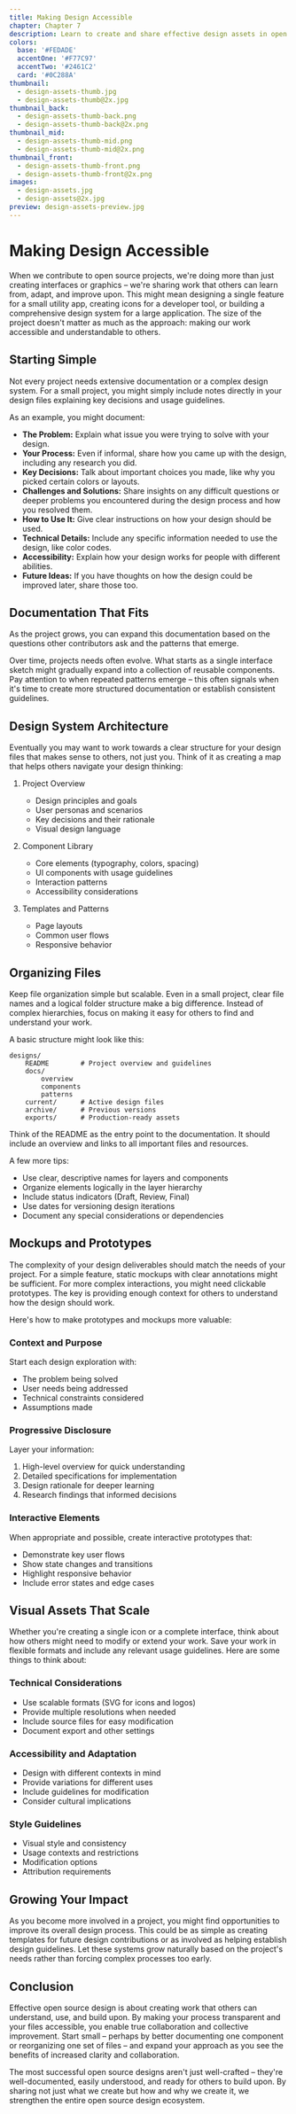 ```yaml
---
title: Making Design Accessible
chapter: Chapter 7
description: Learn to create and share effective design assets in open source projects. Master file organization, documentation, and collaboration with the wider community.
colors:
  base: '#FEDADE'
  accentOne: '#F77C97'
  accentTwo: '#2461C2'
  card: '#0C288A'
thumbnail:
  - design-assets-thumb.jpg
  - design-assets-thumb@2x.jpg
thumbnail_back:
  - design-assets-thumb-back.png
  - design-assets-thumb-back@2x.png
thumbnail_mid:
  - design-assets-thumb-mid.png
  - design-assets-thumb-mid@2x.png
thumbnail_front:
  - design-assets-thumb-front.png
  - design-assets-thumb-front@2x.png
images:
  - design-assets.jpg
  - design-assets@2x.jpg
preview: design-assets-preview.jpg
---
```


# Making Design Accessible

When we contribute to open source projects, we're doing more than just creating interfaces or graphics – we're sharing work that others can learn from, adapt, and improve upon. This might mean designing a single feature for a small utility app, creating icons for a developer tool, or building a comprehensive design system for a large application. The size of the project doesn't matter as much as the approach: making our work accessible and understandable to others.

## Starting Simple

Not every project needs extensive documentation or a complex design system. For a small project, you might simply include notes directly in your design files explaining key decisions and usage guidelines. 

As an example, you might document:

- **The Problem:** Explain what issue you were trying to solve with your design.
- **Your Process:** Even if informal, share how you came up with the design, including any research you did.
- **Key Decisions:** Talk about important choices you made, like why you picked certain colors or layouts.
- **Challenges and Solutions:** Share insights on any difficult questions or deeper problems you encountered during the design process and how you resolved them.
- **How to Use It:** Give clear instructions on how your design should be used.
- **Technical Details:** Include any specific information needed to use the design, like color codes.
- **Accessibility:** Explain how your design works for people with different abilities.
- **Future Ideas:** If you have thoughts on how the design could be improved later, share those too.

## Documentation That Fits

As the project grows, you can expand this documentation based on the questions other contributors ask and the patterns that emerge.

Over time, projects needs often evolve. What starts as a single interface sketch might gradually expand into a collection of reusable components. Pay attention to when repeated patterns emerge – this often signals when it's time to create more structured documentation or establish consistent guidelines.

## Design System Architecture

Eventually you may want to work towards a clear structure for your design files that makes sense to others, not just you. Think of it as creating a map that helps others navigate your design thinking:

1. Project Overview
   - Design principles and goals
   - User personas and scenarios
   - Key decisions and their rationale
   - Visual design language

2. Component Library
   - Core elements (typography, colors, spacing)
   - UI components with usage guidelines
   - Interaction patterns
   - Accessibility considerations

3. Templates and Patterns
   - Page layouts
   - Common user flows
   - Responsive behavior

## Organizing Files

Keep file organization simple but scalable. Even in a small project, clear file names and a logical folder structure make a big difference. Instead of complex hierarchies, focus on making it easy for others to find and understand your work.

A basic structure might look like this:
```
designs/
    README        # Project overview and guidelines
    docs/
        overview
        components
        patterns
    current/      # Active design files
    archive/      # Previous versions
    exports/      # Production-ready assets
```

Think of the README as the entry point to the documentation. It should include an overview and links to all important files and resources.

A few more tips:
- Use clear, descriptive names for layers and components
- Organize elements logically in the layer hierarchy
- Include status indicators (Draft, Review, Final)
- Use dates for versioning design iterations
- Document any special considerations or dependencies

## Mockups and Prototypes 

The complexity of your design deliverables should match the needs of your project. For a simple feature, static mockups with clear annotations might be sufficient. For more complex interactions, you might need clickable prototypes. The key is providing enough context for others to understand how the design should work.

Here's how to make prototypes and mockups more valuable:

### Context and Purpose

Start each design exploration with:
- The problem being solved
- User needs being addressed
- Technical constraints considered
- Assumptions made

### Progressive Disclosure

Layer your information:
1. High-level overview for quick understanding
2. Detailed specifications for implementation
3. Design rationale for deeper learning
4. Research findings that informed decisions

### Interactive Elements

When appropriate and possible, create interactive prototypes that:
- Demonstrate key user flows
- Show state changes and transitions
- Highlight responsive behavior
- Include error states and edge cases

## Visual Assets That Scale

Whether you're creating a single icon or a complete interface, think about how others might need to modify or extend your work. Save your work in flexible formats and include any relevant usage guidelines. Here are some things to think about:

### Technical Considerations

- Use scalable formats (SVG for icons and logos)
- Provide multiple resolutions when needed
- Include source files for easy modification
- Document export and other settings

### Accessibility and Adaptation

- Design with different contexts in mind
- Provide variations for different uses
- Include guidelines for modification
- Consider cultural implications

### Style Guidelines

- Visual style and consistency
- Usage contexts and restrictions
- Modification options
- Attribution requirements

## Growing Your Impact

As you become more involved in a project, you might find opportunities to improve its overall design process. This could be as simple as creating templates for future design contributions or as involved as helping establish design guidelines. Let these systems grow naturally based on the project's needs rather than forcing complex processes too early.

## Conclusion

Effective open source design is about creating work that others can understand, use, and build upon. By making your process transparent and your files accessible, you enable true collaboration and collective improvement. Start small – perhaps by better documenting one component or reorganizing one set of files – and expand your approach as you see the benefits of increased clarity and collaboration.

The most successful open source designs aren't just well-crafted – they're well-documented, easily understood, and ready for others to build upon. By sharing not just what we create but how and why we create it, we strengthen the entire open source design ecosystem.